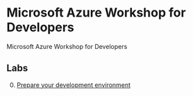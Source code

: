# Microsoft Azure Workshop for Developers
Microsoft Azure Workshop for Developers

## Labs
0. [Prepare your development environment](00-PrepEnv\README.md)